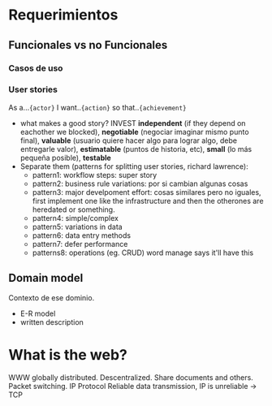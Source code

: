 # Requerimientos
## Funcionales vs no Funcionales
### Casos de uso
### User stories
  As a...`{actor}` I want..`{action}` so that..`{achievement}`
  - what makes a good story? INVEST **independent** (if they depend on eachother we blocked), **negotiable** (negociar imaginar mismo punto final), **valuable** (usuario quiere hacer algo para lograr algo, debe entregarle valor), **estimatable** (puntos de historia, etc), **small** (lo más pequeña posible), **testable** 
  - Separate them (patterns for splitting user stories, richard lawrence):
    - pattern1: workflow steps: super story
    - pattern2: business rule variations: por si cambian algunas cosas
    - pattern3: major develpoment effort: cosas similares pero no iguales, first implement one like the infrastructure and then the otherones are heredated or something. 
    - pattern4: simple/complex
    - pattern5: variations in data
    - pattern6: data entry methods
    - pattern7: defer performance 
    - patterns8: operations (eg. CRUD) word manage says it'll have this

## Domain model
Contexto de ese dominio. 
- E-R model
- written description 

# What is the web?
WWW globally distributed. Descentralized. Share documents and others. 
Packet switching.
IP Protocol
Reliable data transmission, IP is unreliable -> TCP 
